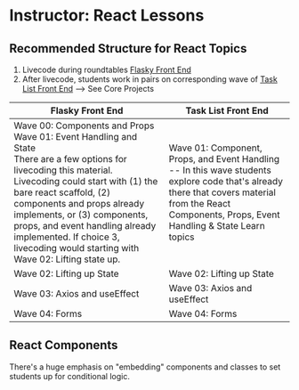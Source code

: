# Instructor: React Lessons

## Recommended Structure for React Topics

1. Livecode during roundtables [Flasky Front End](https://github.com/AdaGold/flasky-front-end)
2. After livecode, students work in pairs on corresponding wave of [Task List Front End](https://github.com/adaGold/task-list-front-end) --> See Core Projects

| Flasky Front End | Task List Front End |
|--|--|
|Wave 00: Components and Props <br> Wave 01: Event Handling and State <br> There are a few options for livecoding this material. Livecoding could start with (1) the bare react scaffold, (2) components and props already implements, or (3) components, props, and event handling already implemented. If choice 3, livecoding would starting with Wave 02: Lifting state up. |Wave 01: Component, Props, and Event Handling -- In this wave students explore code that's already there that covers material from the React Components, Props, Event Handling & State Learn topics |
| Wave 02: Lifting up State | Wave 02: Lifting up State|
| Wave 03: Axios and useEffect | Wave 03: Axios and useEffect|
|Wave 04: Forms| Wave 04: Forms|

## React Components
There's a huge emphasis on "embedding" components and classes to set students up for conditional logic.
